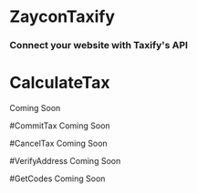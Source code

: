 # ZayconTaxify
### Connect your website with Taxify's API

# CalculateTax
Coming Soon

#CommitTax
Coming Soon

#CancelTax
Coming Soon

#VerifyAddress
Coming Soon

#GetCodes
Coming Soon
